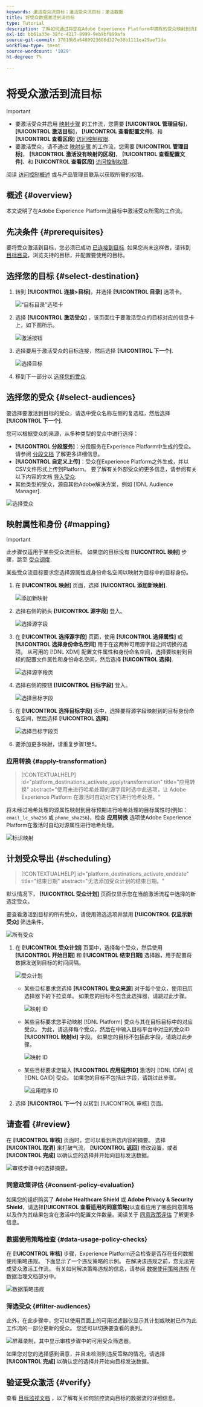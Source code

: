 ```yaml
---
keywords: 激活受众流目标；激活受众流目标；激活数据
title: 将受众数据激活到流目标
type: Tutorial
description: 了解如何通过将您在Adobe Experience Platform中拥有的受众映射到流目标来激活这些受众。
exl-id: bb61a33e-38fc-4217-8999-9eb9bf899afa
source-git-commit: 37819b5a6480923686d327e30b1111ea29ae71da
workflow-type: tm+mt
source-wordcount: '1029'
ht-degree: 7%

---
```



# 将受众激活到流目标

>[!IMPORTANT]
> 
> * 要激活受众并启用 [映射步骤](#mapping) 的工作流，您需要 **[!UICONTROL 管理目标]**， **[!UICONTROL 激活目标]**， **[!UICONTROL 查看配置文件]**、和 **[!UICONTROL 查看区段]** [访问控制权限](/help/access-control/home.md#permissions).
> * 要激活受众，请不通过 [映射步骤](#mapping) 的工作流，您需要 **[!UICONTROL 管理目标]**， **[!UICONTROL 激活没有映射的区段]**， **[!UICONTROL 查看配置文件]**、和 **[!UICONTROL 查看区段]** [访问控制权限](/help/access-control/home.md#permissions).
> 
> 阅读 [访问控制概述](/help/access-control/ui/overview.md) 或与产品管理员联系以获取所需的权限。

## 概述 {#overview}

本文说明了在Adobe Experience Platform流目标中激活受众所需的工作流。

## 先决条件 {#prerequisites}

要将受众激活到目标，您必须已成功 [已连接到目标](./connect-destination.md). 如果您尚未这样做，请转到 [目标目录](../catalog/overview.md)，浏览支持的目标，并配置要使用的目标。

## 选择您的目标 {#select-destination}

1. 转到 **[!UICONTROL 连接>目标]**，并选择 **[!UICONTROL 目录]** 选项卡。

   ![“目标目录”选项卡](../assets/ui/activate-segment-streaming-destinations/catalog-tab.png)

1. 选择 **[!UICONTROL 激活受众]** ，该页面位于要激活受众的目标对应的信息卡上，如下图所示。

   ![激活按钮](../assets/ui/activate-segment-streaming-destinations/activate-audiences-button.png)

1. 选择要用于激活受众的目标连接，然后选择 **[!UICONTROL 下一个]**.

   ![选择目标](../assets/ui/activate-segment-streaming-destinations/select-destination.png)

1. 移到下一部分以 [选择您的受众](#select-audiences).

## 选择您的受众 {#select-audiences}

要选择要激活到目标的受众，请选中受众名称左侧的复选框，然后选择 **[!UICONTROL 下一个]**.

您可以根据受众的来源，从多种类型的受众中进行选择：

* **[!UICONTROL 分段服务]**：分段服务在Experience Platform中生成的受众。 请参阅 [分段文档](../../segmentation/ui/overview.md) 了解更多详细信息。
* **[!UICONTROL 自定义上传]**：受众在Experience Platform之外生成，并以CSV文件形式上传到Platform。 要了解有关外部受众的更多信息，请参阅有关以下内容的文档 [导入受众](../../segmentation/ui/overview.md#import-audience).
* 其他类型的受众，源自其他Adobe解决方案，例如 [!DNL Audience Manager].

![选择受众](../assets/ui/activate-segment-streaming-destinations/select-audiences.png)

## 映射属性和身份 {#mapping}

>[!IMPORTANT]
>
>此步骤仅适用于某些受众流目标。 如果您的目标没有 **[!UICONTROL 映射]** 步骤，跳至 [受众调度](#scheduling).

某些受众流目标要求您选择源属性或身份命名空间以映射为目标中的目标身份。

1. 在 **[!UICONTROL 映射]** 页面，选择 **[!UICONTROL 添加新映射]**.

   ![添加新映射](../assets/ui/activate-segment-streaming-destinations/add-new-mapping.png)

1. 选择右侧的箭头 **[!UICONTROL 源字段]** 登入。

   ![选择源字段](../assets/ui/activate-segment-streaming-destinations/select-source-field.png)

1. 在 **[!UICONTROL 选择源字段]** 页面，使用 **[!UICONTROL 选择属性]** 或 **[!UICONTROL 选择身份命名空间]** 用于在这两种可用源字段之间切换的选项。 从可用的 [!DNL XDM] 配置文件属性和身份命名空间，选择要映射到目标的配置文件属性和身份命名空间，然后选择 **[!UICONTROL 选择]**.

   ![选择源字段页](../assets/ui/activate-segment-streaming-destinations/source-field-page.png)

1. 选择右侧的按钮 **[!UICONTROL 目标字段]** 登入。

   ![选择目标字段](../assets/ui/activate-segment-streaming-destinations/select-target-field.png)

1. 在 **[!UICONTROL 选择目标字段]** 页中，选择要将源字段映射到的目标身份命名空间，然后选择 **[!UICONTROL 选择]**.

   ![选择目标字段页](../assets/ui/activate-segment-streaming-destinations/target-field-page.png)

1. 要添加更多映射，请重复步骤1至5。

### 应用转换 {#apply-transformation}

>[!CONTEXTUALHELP]
>id="platform_destinations_activate_applytransformation"
>title="应用转换"
>abstract="使用未进行哈希处理的源字段时选中此选项，让 Adobe Experience Platform 在激活时自动对它们进行哈希处理。"

将未经过哈希处理的源属性映射到目标预期进行哈希处理的目标属性时(例如： `email_lc_sha256` 或 `phone_sha256`)，检查 **应用转换** 选项使Adobe Experience Platform在激活时自动对源属性进行哈希处理。

![标识映射](../assets/ui/activate-segment-streaming-destinations/mapping-summary.png)

## 计划受众导出 {#scheduling}

>[!CONTEXTUALHELP]
>id="platform_destinations_activate_enddate"
>title="结束日期"
>abstract="无法添加受众计划的结束日期。"

默认情况下， **[!UICONTROL 受众计划]** 页面仅显示您在当前激活流程中选择的新选定受众。

要查看激活到目标的所有受众，请使用筛选选项并禁用 **[!UICONTROL 仅显示新受众]** 筛选条件。

![所有受众](../assets/ui/activate-segment-streaming-destinations/all-audiences.png)

1. 在 **[!UICONTROL 受众计划]** 页面中，选择每个受众，然后使用 **[!UICONTROL 开始日期]** 和 **[!UICONTROL 结束日期]** 选择器，用于配置将数据发送到目标的时间间隔。

   ![受众计划](../assets/ui/activate-segment-streaming-destinations/audience-schedule.png)

   * 某些目标要求您选择 **[!UICONTROL 受众来源]** 对于每个受众，使用日历选择器下的下拉菜单。 如果您的目标不包含此选择器，请跳过此步骤。

     ![映射 ID](../assets/ui/activate-segment-streaming-destinations/origin-of-audience.png)

   * 某些目标要求您手动映射 [!DNL Platform] 受众与其在目标目标中的对应受众。 为此，请选择每个受众，然后在中输入目标平台中对应的受众ID **[!UICONTROL 映射Id]** 字段。 如果您的目标不包括此字段，请跳过此步骤。

     ![映射 ID](../assets/ui/activate-segment-streaming-destinations/mapping-id.png)

   * 某些目标要求您输入 **[!UICONTROL 应用程序ID]** 激活时 [!DNL IDFA] 或 [!DNL GAID] 受众。 如果您的目标不包括此字段，请跳过此步骤。

     ![应用程序 ID](../assets/ui/activate-segment-streaming-destinations/destination-appid.png)

1. 选择 **[!UICONTROL 下一个]** 以转到 [!UICONTROL 审核] 页面。

## 请查看 {#review}

在 **[!UICONTROL 审核]** 页面时，您可以看到所选内容的摘要。 选择 **[!UICONTROL 取消]** 来打破气流， **[!UICONTROL 返回]** 修改设置，或者 **[!UICONTROL 完成]** 以确认您的选择并开始向目标发送数据。

![审核步骤中的选择摘要。](../assets/ui/activate-segment-streaming-destinations/review.png)

### 同意政策评估 {#consent-policy-evaluation}

如果您的组织购买了 **Adobe Healthcare Shield** 或 **Adobe Privacy &amp; Security Shield**，请选择&#x200B;**[!UICONTROL 查看适用的同意策略]**&#x200B;以查看应用了哪些同意策略以及作为其结果包含在激活中的配置文件数量。阅读关于 [同意政策评估](/help/data-governance/enforcement/auto-enforcement.md#consent-policy-evaluation) 了解更多信息。

### 数据使用策略检查 {#data-usage-policy-checks}

在 **[!UICONTROL 审核]** 步骤，Experience Platform还会检查是否存在任何数据使用策略违规。 下面显示了一个违反策略的示例。 在解决该违规之前，您无法完成受众激活工作流。 有关如何解决策略违规的信息，请参阅 [数据使用策略违规](/help/data-governance/enforcement/auto-enforcement.md#data-usage-violation) 在数据治理文档部分中。

![数据策略违规](../assets/common/data-policy-violation.png)

### 筛选受众 {#filter-audiences}

此外，在此步骤中，您可以使用页面上的可用过滤器仅显示其计划或映射已作为此工作流的一部分更新的受众。 您还可以切换要查看的表列。

![屏幕录制，其中显示审核步骤中的可用受众筛选器。](../assets/ui/activate-segment-streaming-destinations/filter-audiences-review-step.gif)

如果您对您的选择感到满意，并且未检测到违反策略的情况，请选择 **[!UICONTROL 完成]** 以确认您的选择并开始向目标发送数据。

## 验证受众激活 {#verify}

查看 [目标监视文档](../../dataflows/ui/monitor-destinations.md) ，以了解有关如何监控流向目标的数据流的详细信息。

<!-- 
For [!DNL Facebook Custom Audience], a successful activation means that a [!DNL Facebook] custom audience would be created programmatically in [[!UICONTROL Facebook Ads Manager]](https://www.facebook.com/adsmanager/manage/). Audience membership in the audience would be added and removed as users are qualified or disqualified for the activated audiences.

>[!TIP]
>
>The integration between Adobe Experience Platform and [!DNL Facebook] supports historical audience backfills. All historical audience qualifications are sent to [!DNL Facebook] when you activate the audiences to the destination.
-->
